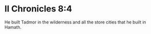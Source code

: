 # II Chronicles 8:4

He built Tadmor in the wilderness and all the store cities that he built in Hamath.
